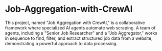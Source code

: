 # Job-Aggregation-with-CrewAI
This project, named "Job Aggregation with CrewAI," is a collaborative framework where specialized AI agents automate web scraping. A team of agents, including a "Senior Job Researcher" and a "Job Aggregator," works in sequence to find, filter, and extract structured job data from a website, demonstrating a powerful approach to data processing.
